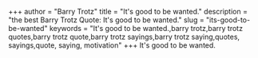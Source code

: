 +++
author = "Barry Trotz"
title = "It's good to be wanted."
description = "the best Barry Trotz Quote: It's good to be wanted."
slug = "its-good-to-be-wanted"
keywords = "It's good to be wanted.,barry trotz,barry trotz quotes,barry trotz quote,barry trotz sayings,barry trotz saying,quotes, sayings,quote, saying, motivation"
+++
It's good to be wanted.
